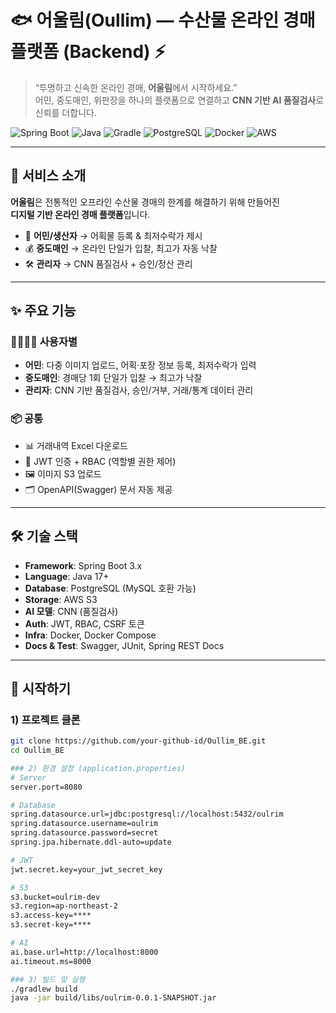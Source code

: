 # 🐟 어울림(Oullim) — 수산물 온라인 경매 플랫폼 (Backend) ⚡

> “투명하고 신속한 온라인 경매, **어울림**에서 시작하세요.”  
어민, 중도매인, 위판장을 하나의 플랫폼으로 연결하고 **CNN 기반 AI 품질검사**로 신뢰를 더합니다.

![Spring Boot](https://img.shields.io/badge/Spring%20Boot-3.x-6DB33F?logo=springboot&logoColor=white)
![Java](https://img.shields.io/badge/Java-17+-red?logo=openjdk)
![Gradle](https://img.shields.io/badge/Gradle-8.x-02303A?logo=gradle)
![PostgreSQL](https://img.shields.io/badge/DB-PostgreSQL-4169E1?logo=postgresql)
![Docker](https://img.shields.io/badge/Docker-ready-2496ED?logo=docker)
![AWS](https://img.shields.io/badge/Storage-S3-FF9900?logo=amazons3)

---

## 🌊 서비스 소개

**어울림**은 전통적인 오프라인 수산물 경매의 한계를 해결하기 위해 만들어진  
**디지털 기반 온라인 경매 플랫폼**입니다.  

- 🎣 **어민/생산자** → 어획물 등록 & 최저수락가 제시  
- 💰 **중도매인** → 온라인 단일가 입찰, 최고가 자동 낙찰  
- 🛠 **관리자** → CNN 품질검사 + 승인/정산 관리  

---

## ✨ 주요 기능

### 👨‍👩‍👧‍👦 사용자별
- **어민**: 다중 이미지 업로드, 어획·포장 정보 등록, 최저수락가 입력  
- **중도매인**: 경매당 1회 단일가 입찰 → 최고가 낙찰  
- **관리자**: CNN 기반 품질검사, 승인/거부, 거래/통계 데이터 관리  

### 📦 공통
- 📊 거래내역 Excel 다운로드  
- 🔐 JWT 인증 + RBAC (역할별 권한 제어)  
- 🖼 이미지 S3 업로드  
- 🗂 OpenAPI(Swagger) 문서 자동 제공  

---

## 🛠️ 기술 스택

- **Framework**: Spring Boot 3.x  
- **Language**: Java 17+  
- **Database**: PostgreSQL (MySQL 호환 가능)  
- **Storage**: AWS S3  
- **AI 모델**: CNN (품질검사)  
- **Auth**: JWT, RBAC, CSRF 토큰  
- **Infra**: Docker, Docker Compose  
- **Docs & Test**: Swagger, JUnit, Spring REST Docs  

---

## 🚀 시작하기

### 1) 프로젝트 클론
```bash
git clone https://github.com/your-github-id/Oullim_BE.git
cd Oullim_BE

### 2) 환경 설정 (application.properties)
# Server
server.port=8080

# Database
spring.datasource.url=jdbc:postgresql://localhost:5432/oulrim
spring.datasource.username=oulrim
spring.datasource.password=secret
spring.jpa.hibernate.ddl-auto=update

# JWT
jwt.secret.key=your_jwt_secret_key

# S3
s3.bucket=oulrim-dev
s3.region=ap-northeast-2
s3.access-key=****
s3.secret-key=****

# AI
ai.base.url=http://localhost:8000
ai.timeout.ms=8000

### 3) 빌드 및 실행
./gradlew build
java -jar build/libs/oulrim-0.0.1-SNAPSHOT.jar

